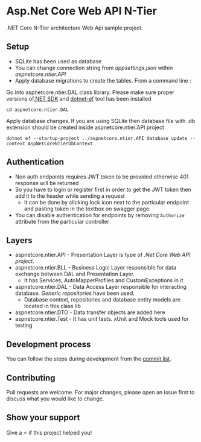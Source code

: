 # Asp.Net Core Web API N-Tier

.NET Core N-Tier architecture Web Api sample project.

## Setup

- SQLite has been used as database
- You can change connection string from *appsettings.json* within *aspnetcore.ntier.API*
- Apply database migrations to create the tables. From a command line :

Go into aspnetcore.ntier.DAL class library. Please make sure proper versions of[.NET SDK](https://automapper.org/) and [dotnet-ef](https://learn.microsoft.com/en-us/ef/core/cli/dotnet) tool has been installed
```
cd aspnetcore.ntier.DAL
```
Apply database changes.
If you are using SQLite then database file with .db extension should be created inside aspnetcore.ntier.API project
```
dotnet ef --startup-project ../aspnetcore.ntier.API database update --context AspNetCoreNTierDbContext
```
## Authentication

- Non auth endpoints requires JWT token to be provided otherwise 401 response will be returned
- So you have to login or register first in order to get the JWT token then add it to the header while sending a request
  - It can be done by clicking lock icon next to the particular endpoint and pasting token in the textbox on swagger page
- You can disable authentication for endpoints by removing ```Authorize``` attribute from the particular controller

## Layers

- aspnetcore.ntier.API - Presentation Layer is type of *.Net Core Web API project*.
- aspnetcore.ntier.BLL - Business Logic Layer responsible for data exchange between DAL and Presentation Layer.
  - It has Services, AutoMapperProfiles and CustomExceptions in it
- aspnetcore.ntier.DAL - Data Access Layer responsible for interacting database. *Generic repositories* have been used.
  - Database context, repositories and database entity models are located in this class lib
- aspnetcore.ntier.DTO - Data transfer objects are added here
- aspnetcore.ntier.Test - It has unit tests. xUnit and Mock tools used for testing

## Development process

You can follow the steps during development from the [commit list](https://github.com/aghayeffemin/aspnetcore.ntier/commits/master).

## Contributing

Pull requests are welcome. For major changes, please open an issue first to discuss what you would like to change.

## Show your support

Give a ⭐️ if this project helped you!
